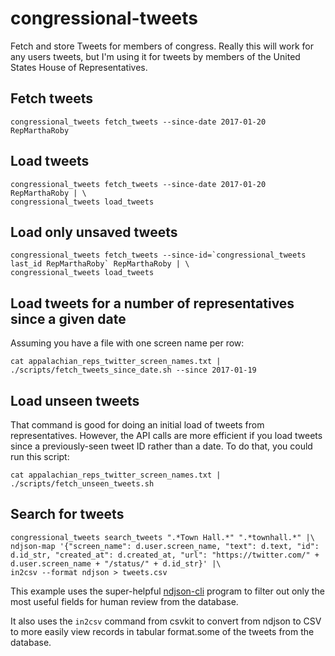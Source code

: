 congressional-tweets
====================

Fetch and store Tweets for members of congress.  Really this will work for any users tweets, but I'm using it for tweets by members of the United States House of Representatives.

Fetch tweets
------------

    congressional_tweets fetch_tweets --since-date 2017-01-20 RepMarthaRoby

Load tweets
-----------

    congressional_tweets fetch_tweets --since-date 2017-01-20 RepMarthaRoby | \
    congressional_tweets load_tweets

Load only unsaved tweets
------------------------

    congressional_tweets fetch_tweets --since-id=`congressional_tweets last_id RepMarthaRoby` RepMarthaRoby | \
    congressional_tweets load_tweets

Load tweets for a number of representatives since a given date
--------------------------------------------------------------

Assuming you have a file with one screen name per row:

    cat appalachian_reps_twitter_screen_names.txt | ./scripts/fetch_tweets_since_date.sh --since 2017-01-19

Load unseen tweets
------------------

That command is good for doing an initial load of tweets from representatives.  However, the API calls are more efficient if you load tweets since a previously-seen tweet ID rather than a date.  To do that, you could run this script:

    cat appalachian_reps_twitter_screen_names.txt | ./scripts/fetch_unseen_tweets.sh

Search for tweets
-----------------

    congressional_tweets search_tweets ".*Town Hall.*" ".*townhall.*" |\
    ndjson-map '{"screen_name": d.user.screen_name, "text": d.text, "id": d.id_str, "created_at": d.created_at, "url": "https://twitter.com/" + d.user.screen_name + "/status/" + d.id_str}' |\
    in2csv --format ndjson > tweets.csv

This example uses the super-helpful [ndjson-cli](https://github.com/mbostock/ndjson-cli) program to filter out only the most useful fields for human review from the database.

It also uses the `in2csv` command from csvkit to convert from ndjson to CSV to more easily view records in tabular format.some of the tweets from the database.
